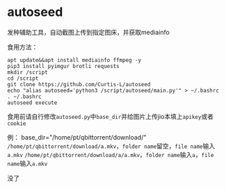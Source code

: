 # autoseed
发种辅助工具，自动截图上传到指定图床，并获取mediainfo

食用方法：
```
apt update&&apt install mediainfo ffmpeg -y
pip3 install pyimgur brotli requests
mkdir /script
cd /script
git clone https://github.com/Curtis-L/autoseed
echo "alias autoseed='python3 /script/autoseed/main.py'" > ~/.bashrc
. ~/.bashrc
autoseed execute
```

食用前请自行修改```autoseed.py```中```base_dir```并给图片上传jio本填上```apikey```或者```cookie```


例：
base_dir="/home/pt/qbittorrent/download/"
```/home/pt/qbittorrent/download/a.mkv```，```folder name```留空，```file name```输入```a.mkv```
```/home/pt/qbittorrent/download/a/a.mkv```，```folder name```输入```a```，```file name```输入```a.mkv```

没了
